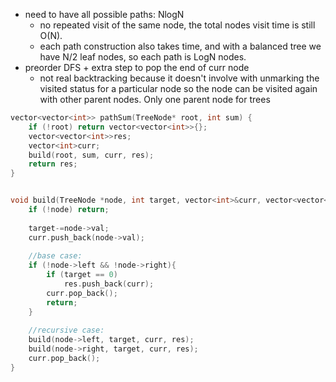 - need to have all possible paths: NlogN 
    - no repeated visit of the same node, the total nodes visit time is still O(N).
    - each path construction also takes time, and with a balanced tree we have N/2 leaf nodes, so each path is LogN nodes.
- preorder DFS + extra step to pop the end of curr node 
    - not real backtracking because it doesn't involve with unmarking the visited status for a particular node so the node can be visited again with other parent nodes. Only one parent node for trees
```cpp
vector<vector<int>> pathSum(TreeNode* root, int sum) {
    if (!root) return vector<vector<int>>{};
    vector<vector<int>>res;
    vector<int>curr;
    build(root, sum, curr, res);
    return res;
}


void build(TreeNode *node, int target, vector<int>&curr, vector<vector<int>>&res){
    if (!node) return;
    
    target-=node->val;
    curr.push_back(node->val);
    
    //base case:
    if (!node->left && !node->right){
        if (target == 0)
            res.push_back(curr);
        curr.pop_back();
        return;
    }
    
    //recursive case:
    build(node->left, target, curr, res);
    build(node->right, target, curr, res);
    curr.pop_back();
}
```
